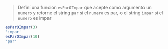 > Definí una función `esParOImpar` que acepte como argumento un `numero` y retorne el string `par` si el `numero` es par, o el string `impar` si el `numero` es impar

> 
```javascript
esParOImpar(3)
'impar'
esParOImpar(10)
'par'
```
